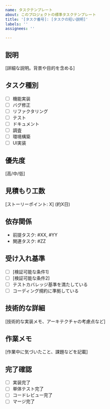 ```yaml
---
name: タスクテンプレート
about: このプロジェクトの標準タスクテンプレート
title: '[タスク番号]: [タスクの短い説明]'
labels: ''
assignees: ''

---
```


## 説明

[詳細な説明。背景や目的を含める]

## タスク種別

- [ ] 機能実装
- [ ] バグ修正
- [ ] リファクタリング
- [ ] テスト
- [ ] ドキュメント
- [ ] 調査
- [ ] 環境構築
- [ ] UI実装

## 優先度

[高/中/低]

## 見積もり工数

[ストーリーポイント: X] (約X日)

## 依存関係

- 前提タスク: #XX, #YY
- 関連タスク: #ZZ

## 受け入れ基準

- [ ] [検証可能な条件1]
- [ ] [検証可能な条件2]
- [ ] テストカバレッジ基準を満たしている
- [ ] コーディング規約に準拠している

## 技術的な詳細

[技術的な実装メモ、アーキテクチャの考慮点など]

## 作業メモ

[作業中に気づいたこと、課題などを記載]

## 完了確認

- [ ] 実装完了
- [ ] 単体テスト完了
- [ ] コードレビュー完了
- [ ] マージ完了
